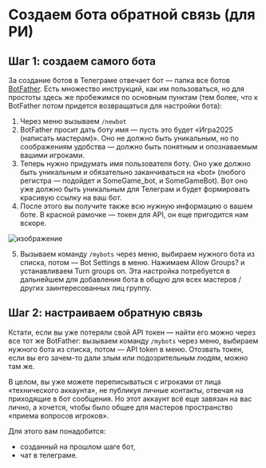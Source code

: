 # Создаем бота обратной связь (для РИ)

## Шаг 1: создаем самого бота

За создание ботов в Телеграме отвечает бот — папка все ботов [BotFather](https://t.me/BotFather). Есть множество инструкций, как им пользоваться, но для простоты здесь же пробежимся по основным пунктам (тем более, что к BotFather потом придется возвращаться для настройки бота):
1. Через меню вызываем `/newbot`
2. BotFather просит дать боту имя — пусть это будет «Игра2025 (написать мастерам)». Оно не должно быть уникальным, но по соображениям удобства — должно быть понятным и опознаваемым вашими игроками.
3. Теперь нужно придумать имя пользователя боту. Оно уже должно быть уникальным и обязательно заканчиваться на «bot» (любого регистра — подойдет и SomeGame_bot, и SomeGameBot). Вот оно уже должно быть уникальным для Телеграм и будет формировать красивую ссылку на ваш бот.
4. После этого вы получите также всю нужную информацию о вашем боте. В красной рамочке — токен для API, он еще пригодится нам вскоре. 

![изображение](https://github.com/user-attachments/assets/4c271be9-43a9-42ca-9e41-495b5af5d79c)

5. Вызываем команду `/mybots` через меню, выбираем нужного бота из списка, потом — Bot Settings в меню. Нажимаем Allow Groups? и устанавливаем Turn groups on. Эта настройка потребуется в дальнейшем для добавления бота в общую для всех мастеров / других заинтересованных лиц группу. 

## Шаг 2: настраиваем обратную связь

Кстати, если вы уже потеряли свой API токен — найти его можно через все тот же BotFather: вызываем команду `/mybots` через меню, выбираем нужного бота из списка, потом — API token в меню. Отозвать токен, если вы его зачем-то дали злым или подозрительным людям, можно там же.


В целом, вы уже можете переписываться с игроками от лица «технического аккаунта», не публикуя личные контакты, отвечая на приходящие в бот сообщения. Но этот аккаунт всё еще завязан на вас лично, а хочется, чтобы было общее для мастеров пространство «приема вопросов игроков».

Для этого вам понадобится:
- созданный на прошлом шаге бот,
- чат в телеграме.
